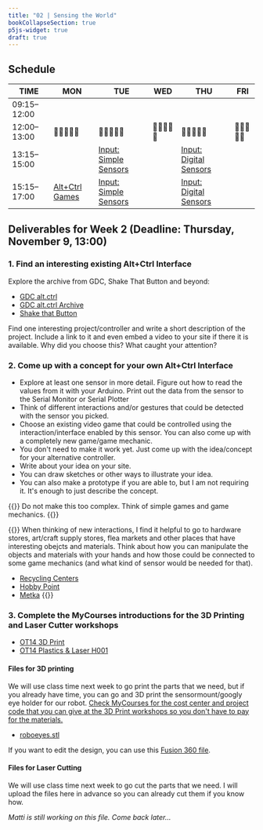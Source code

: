 ```yaml
---
title: "02 | Sensing the World"
bookCollapseSection: true
p5js-widget: true
draft: true
---
```


## Schedule

| TIME | MON | TUE | WED | THU | FRI |
| --- | --- | --- | --- | --- | --- |
| 09:15–12:00 |  |  |  |  |  |
| 12:00–13:00| 🥗🍜🍱🍝🍕 | 🥗🍜🍱🍝🍕 | 🥗🍜🍱🍝🍕 | 🥗🍜🍱🍝🍕 | 🥗🍜🍱🍝🍕 |
| 13:15–15:00 |  | [Input: Simple Sensors](./lesson-01) |  | [Input: Digital Sensors](./lesson-01) |  |
| 15:15–17:00 | [Alt+Ctrl Games](./lecture) | [Input: Simple Sensors](./lesson-01) |  | [Input: Digital Sensors](./lesson-01) |  |

## Deliverables for Week 2 (Deadline: Thursday, November 9, 13:00)

### 1. Find an interesting existing Alt+Ctrl Interface

Explore the archive from GDC, Shake That Button and beyond:

- [GDC alt.ctrl](https://gdconf.com/alt-ctrl-gdc)
- [GDC alt.ctrl Archive](https://gdconf.com/alt-ctrl-gdc/archive)
- [Shake that Button](https://shakethatbutton.com/)

Find one interesting project/controller and write a short description of the project. Include a link to it and even embed a video to your site if there it is available. Why did you choose this? What caught your attention?

### 2. Come up with a concept for your own Alt+Ctrl Interface

- Explore at least one sensor in more detail. Figure out how to read the values from it with your Arduino. Print out the data from the sensor to the Serial Monitor or Serial Plotter
- Think of different interactions and/or gestures that could be detected with the sensor you picked.
- Choose an existing video game that could be controlled using the interaction/interface enabled by this sensor. You can also come up with a completely new game/game mechanic.
- You don't need to make it work yet. Just come up with the idea/concept for your alternative controller.
- Write about your idea on your site.
- You can draw sketches or other ways to illustrate your idea.
- You can also make a prototype if you are able to, but I am not requiring it. It's enough to just describe the concept.

{{<hint info>}}
Do not make this too complex. Think of simple games and game mechanics.
{{</hint>}}

{{<hint info>}}
When thinking of new interactions, I find it helpful to go to hardware stores, art/craft supply stores, flea markets and other places that have interesting obejcts and materials. Think about how you can manipulate the objects and materials with your hands and how those could be connected to some game mechanics (and what kind of sensor would be needed for that).

- [Recycling Centers](https://www.kierratyskeskus.fi/myymalat_ja_palvelut)
- [Hobby Point](https://hobbypoint.fi/)
- [Metka](https://www.kirppikset.info/kirppikset/metkan-kirpputori-helsinki)
{{</hint>}}

### 3. Complete the MyCourses introductions for the 3D Printing and Laser Cutter workshops

- [OT14 3D Print](https://mycourses.aalto.fi/course/view.php?id=23273)
- [OT14 Plastics & Laser H001](https://mycourses.aalto.fi/course/view.php?id=19552)

#### Files for 3D printing

We will use class time next week to go print the parts that we need, but if you already have time, you can go and 3D print the sensormount/googly eye holder for our robot. [Check MyCourses for the cost center and project code that you can give at the 3D Print workshops so you don't have to pay for the materials.](https://mycourses.aalto.fi/mod/page/view.php?id=1113688&forceview=1)

- [roboeyes.stl](/files/physical-computing-robot/roboeyes.stl)

If you want to edit the design, you can use this [Fusion 360 file](https://a360.co/479P6xB).

#### Files for Laser Cutting

We will use class time next week to go cut the parts that we need. I will upload the files here in advance so you can already cut them if you know how.

*Matti is still working on this file. Come back later...*